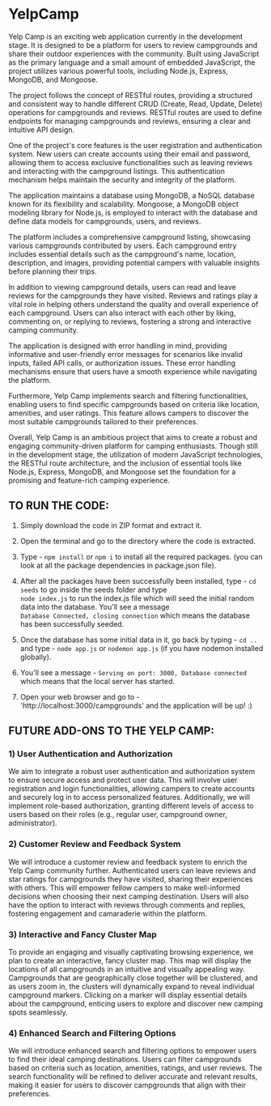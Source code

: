# YelpCamp
Yelp Camp is an exciting web application currently in the development stage. It is designed to be a platform for users to review campgrounds and share their outdoor experiences with the community. Built using JavaScript as the primary language and a small amount of embedded JavaScript, the project utilizes various powerful tools, including Node.js, Express, MongoDB, and Mongoose.

The project follows the concept of RESTful routes, providing a structured and consistent way to handle different CRUD (Create, Read, Update, Delete) operations for campgrounds and reviews. RESTful routes are used to define endpoints for managing campgrounds and reviews, ensuring a clear and intuitive API design.

One of the project's core features is the user registration and authentication system. New users can create accounts using their email and password, allowing them to access exclusive functionalities such as leaving reviews and interacting with the campground listings. This authentication mechanism helps maintain the security and integrity of the platform.

The application maintains a database using MongoDB, a NoSQL database known for its flexibility and scalability. Mongoose, a MongoDB object modeling library for Node.js, is employed to interact with the database and define data models for campgrounds, users, and reviews.

The platform includes a comprehensive campground listing, showcasing various campgrounds contributed by users. Each campground entry includes essential details such as the campground's name, location, description, and images, providing potential campers with valuable insights before planning their trips.

In addition to viewing campground details, users can read and leave reviews for the campgrounds they have visited. Reviews and ratings play a vital role in helping others understand the quality and overall experience of each campground. Users can also interact with each other by liking, commenting on, or replying to reviews, fostering a strong and interactive camping community.

The application is designed with error handling in mind, providing informative and user-friendly error messages for scenarios like invalid inputs, failed API calls, or authorization issues. These error handling mechanisms ensure that users have a smooth experience while navigating the platform.

Furthermore, Yelp Camp implements search and filtering functionalities, enabling users to find specific campgrounds based on criteria like location, amenities, and user ratings. This feature allows campers to discover the most suitable campgrounds tailored to their preferences.

Overall, Yelp Camp is an ambitious project that aims to create a robust and engaging community-driven platform for camping enthusiasts. Though still in the development stage, the utilization of modern JavaScript technologies, the RESTful route architecture, and the inclusion of essential tools like Node.js, Express, MongoDB, and Mongoose set the foundation for a promising and feature-rich camping experience.

## TO RUN THE CODE:

1) Simply download the code in ZIP format and extract it.
   
2) Open the terminal and go to the directory where the code is extracted.
   
3) Type - ```npm install``` or ```npm i``` to install all the required packages. (you can look at all the package dependencies in package.json file).

4) After all the packages have been successfully been installed, type - ```cd seeds``` to go inside the seeds folder and type      
 ```node index.js``` to run the index.js file which will seed the initial random data into the database. You'll see a message   
 ```Database Connected, closing connection``` which means the database has been successfully seeded.

5) Once the database has some initial data in it, go back by typing - ```cd ..``` and type - ```node app.js``` or ```nodemon app.js``` (if you have nodemon installed globally).
   
6) You'll see a message - ```Serving on port: 3000, Database connected``` which means that the local server has started.
   
7) Open your web browser and go to - 'http://localhost:3000/campgrounds' and the application will be up! :)
   


## FUTURE ADD-ONS TO THE YELP CAMP:
### 1) **User Authentication and Authorization**  
We aim to integrate a robust user authentication and authorization system to ensure secure access and protect user data. This will involve user registration and login functionalities, allowing campers to create accounts and securely log in to access personalized features. Additionally, we will implement role-based authorization, granting different levels of access to users based on their roles (e.g., regular user, campground owner, administrator).
### 2) **Customer Review and Feedback System**  
We will introduce a customer review and feedback system to enrich the Yelp Camp community further. Authenticated users can leave reviews and star ratings for campgrounds they have visited, sharing their experiences with others. This will empower fellow campers to make well-informed decisions when choosing their next camping destination. Users will also have the option to interact with reviews through comments and replies, fostering engagement and camaraderie within the platform.
### 3) **Interactive and Fancy Cluster Map**  
To provide an engaging and visually captivating browsing experience, we plan to create an interactive, fancy cluster map. This map will display the locations of all campgrounds in an intuitive and visually appealing way. Campgrounds that are geographically close together will be clustered, and as users zoom in, the clusters will dynamically expand to reveal individual campground markers. Clicking on a marker will display essential details about the campground, enticing users to explore and discover new camping spots seamlessly.
### 4) **Enhanced Search and Filtering Options**  
We will introduce enhanced search and filtering options to empower users to find their ideal camping destinations. Users can filter campgrounds based on criteria such as location, amenities, ratings, and user reviews. The search functionality will be refined to deliver accurate and relevant results, making it easier for users to discover campgrounds that align with their preferences.
